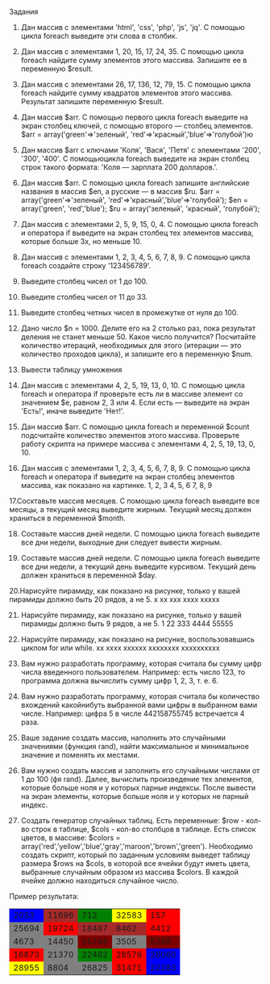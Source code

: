 Задания
1. Дан массив с элементами 'html', 'css', 'php', 'js', 'jq'. С помощью цикла foreach выведите эти слова в столбик.

2. Дан массив с элементами 1, 20, 15, 17, 24, 35. С помощью цикла foreach найдите сумму элементов этого массива. Запишите ее в переменную $result.

3. Дан массив с элементами 26, 17, 136, 12, 79, 15. С помощью цикла foreach найдите сумму квадратов элементов этого массива. Результат запишите переменную $result.

4. Дан массив $arr. С помощью первого цикла foreach выведите на экран столбец ключей, с помощью второго — столбец элементов.
$arr = array('green'=>'зеленый', 'red'=>'красный','blue'=>'голубой')ю

5. Дан массив $arr с ключами 'Коля', 'Вася', 'Петя' с элементами '200', '300', '400'. С помощьюцикла foreach выведите на экран столбец строк такого формата: 'Коля — зарплата 200 долларов.'.

6. Дан массив $arr. С помощью цикла foreach запишите английские названия в массив $en, а русские — в массив $ru.
$arr = array('green'=>'зеленый', 'red'=>'красный','blue'=>'голубой');
$en = array('green', 'red','blue');
$ru = array('зеленый', 'красный', 'голубой');

7. Дан массив с элементами 2, 5, 9, 15, 0, 4. С помощью цикла foreach и оператора if выведите на экран столбец тех элементов массива, которые больше 3­х, но меньше 10.

8. Дан массив с элементами 1, 2, 3, 4, 5, 6, 7, 8, 9. С помощью цикла foreach создайте строку '­1­2­3­4­5­6­7­8­9­'.

9. Выведите столбец чисел от 1 до 100.

10. Выведите столбец чисел от 11 до 33.

11. Выведите столбец четных чисел в промежутке от нуля до 100.

12. Дано число $n = 1000. Делите его на 2 столько раз, пока результат деления не станет меньше 50. Какое число получится? Посчитайте количество итераций, необходимых для этого (итерации — это количество проходов цикла), и запишите его в переменную $num.

13. Вывести таблицу умножения

14. Дан массив с элементами 4, 2, 5, 19, 13, 0, 10. С помощью цикла foreach и оператора if проверьте есть ли в массиве элемент со значением $e, равном 2, 3 или 4. Если есть — выведите на экран 'Есть!', иначе выведите 'Нет!'.

15. Дан массив $arr. С помощью цикла foreach и переменной $count подсчитайте количество элементов этого массива. Проверьте работу скрипта на примере массива с элементами 4, 2, 5, 19, 13, 0, 10.

16. Дан массив с элементами 1, 2, 3, 4, 5, 6, 7, 8, 9. С помощью цикла foreach и оператора if выведите на экран столбец элементов массива, как показано на картинке.
1, 2, 3
4, 5, 6
7, 8, 9

17.Сосктавьте массив месяцев. С помощью цикла foreach выведите все месяцы, а текущий месяц выведите жирным. Текущий месяц должен храниться в переменной $month.

18. Составьте массив дней недели. С помощью цикла foreach выведите все дни недели, выходные дни следует вывести жирным.

19. Составьте массив дней недели. С помощью цикла foreach выведите все дни недели, а текущий день выведите курсивом. Текущий день должен храниться в переменной $day.

20.Нарисуйте пирамиду, как показано на рисунке, только у вашей пирамиды должно быть 20 рядов, а не 5.
x
xx
xxx
xxxx
xxxxx

21. Нарисуйте пирамиду, как показано на рисунке, только у вашей пирамиды должно быть 9 рядов, а не 5.
1
22
333
4444
55555

22. Нарисуйте пирамиду, как показано на рисунке, воспользовавшись циклом for или while.
xx
xxxx
xxxxxx
xxxxxxxx
xxxxxxxxxx

23. Вам нужно разработать программу, которая считала бы сумму цифр числа введенного пользователем. Например: есть число 123, то программа должна вычислить сумму цифр 1, 2, 3, т. е. 6.

24. Вам нужно разработать программу, которая считала бы количество вхождений какой­нибуть выбранной вами цифры в выбранном вами числе. Например: цифра 5 в числе 442158755745 встречается 4 раза.

25. Ваше задание создать массив, наполнить это случайными значениями (функция rand), найти максимальное и минимальное значение и поменять их местами.

26. Вам нужно создать массив и заполнить его случайными числами от 1 до 100 (ф­я rand). Далее, вычислить произведение тех элементов, которые больше ноля и у которых парные индексы. После вывести на экран элементы, которые больше ноля и у которых не парный индекс.

27. Создать генератор случайных таблиц. Есть переменные: $row - кол-во строк в таблице, $cols - кол-во столбцов в таблице. Есть список цветов, в массиве: $colors = array('red','yellow','blue','gray','maroon','brown','green'). Необходимо создать скрипт, который по заданным условиям выведет таблицу размера $rows на $cols, в которой все ячейки будут иметь цвета, выбранные случайным образом из массива $colors. В каждой ячейке должно находиться случайное число. 

Пример результата:

<table><tr><td style='background-color:blue'>2033</td><td style='background-color:brown'>11696</td><td style='background-color:green'>712</td><td style='background-color:yellow'>32583</td><td style='background-color:red'>157</td></tr><tr><td style='background-color:gray'>25694</td><td style='background-color:red'>19724</td><td style='background-color:brown'>18487</td><td style='background-color:brown'>8462</td><td style='background-color:red'>4412</td></tr><tr><td style='background-color:gray'>4673</td><td style='background-color:gray'>14450</td><td style='background-color:maroon'>16748</td><td style='background-color:gray'>3505</td><td style='background-color:maroon'>5299</td></tr><tr><td style='background-color:red'>16873</td><td style='background-color:gray'>21370</td><td style='background-color:green'>22482</td><td style='background-color:red'>28576</td><td style='background-color:blue'>26060</td></tr><tr><td style='background-color:yellow'>28955</td><td style='background-color:gray'>8804</td><td style='background-color:gray'>26825</td><td style='background-color:red'>31471</td><td style='background-color:blue'>22283</td></tr></table>


